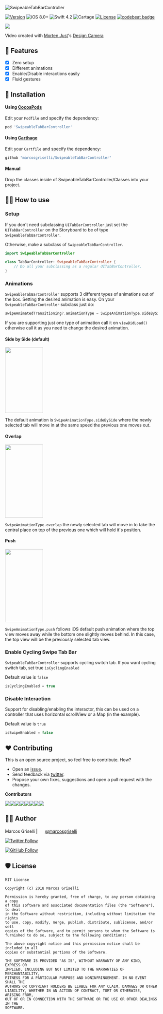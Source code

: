 ![SwipeableTabBarController](./Resources/Logo/logotype-a-readme.png)

[![Version](https://img.shields.io/cocoapods/v/SwipeableTabBarController.svg)](http://cocoapods.org/pods/SwipeableTabBarController)
![iOS 8.0+](https://img.shields.io/badge/iOS-8.0%2B-blue.svg)
![Swift 4.2](https://img.shields.io/badge/Swift-4.2-orange.svg)
![Cartage](https://img.shields.io/badge/carthage-compatible-4BC51D.svg)
[![License](https://img.shields.io/cocoapods/l/SwipeableTabBarController.svg)](http://cocoapods.org/pods/SwipeableTabBarController)
[![codebeat badge](https://codebeat.co/badges/0cb2f5b2-5bd1-4cbe-8581-3ca3df0e79ab)](https://codebeat.co/projects/github-com-marcosgriselli-swipeabletabbarcontroller-master)

<a href="url"><img src="./Resources/GIFs/SwipeableTabBarController_new.gif"></a><br />


Video created with [Morten Just](https://twitter.com/mortenjust)'s [Design Camera](https://www.designcamera.app)

## 🌟 Features

- [x] Zero setup 
- [x] Different animations
- [x] Enable/Disable interactions easily
- [x] Fluid gestures

## 📲 Installation

#### Using [CocoaPods](https://cocoapods.org)

Edit your `Podfile` and specify the dependency:

```ruby
pod 'SwipeableTabBarController'
```

#### Using [Carthage](https://github.com/carthage)

Edit your `Cartfile` and specify the dependency:

```bash
github "marcosgriselli/SwipeableTabBarController"
```

#### Manual

Drop the classes inside of SwipeableTabBarController/Classes into your project.

## 👩‍💻 How to use

### Setup

If you don't need subclassing `UITabBarController` just set the `UITabBarController` on the Storyboard to be of type `SwipeableTabBarController`.

Otherwise, make a subclass of `SwipeableTabBarController`.

```swift
import SwipeableTabBarController

class TabBarController: SwipeableTabBarController {
    // Do all your subclassing as a regular UITabBarController.
}
```

### Animations

`SwipeableTabBarController` supports 3 different types of animations out of the box. Setting the desired animation is easy. On your `SwipeableTabBarController` subclass just do:

```swift
swipeAnimatedTransitioning?.animationType = SwipeAnimationType.sideBySide
```

If you are supporting just one type of animation call it on `viewDidLoad()` otherwise call it as you need to change the desired animation.

#### Side by Side (default)

<a href="url"><img src="./Resources/GIFs/SideBySideAnimation.gif" height="216" width="125" ></a>

The default animation is `SwipeAnimationType.sideBySide` where the newly selected tab will move in at the same speed the previous one moves out.

#### Overlap

<a href="url"><img src="./Resources/GIFs/OverlapAnimation.gif" height="240" width="125" ></a>

`SwipeAnimationType.overlap` the newly selected tab will move in to take the central place on top of the previous one which will hold it's position.

#### Push

<a href="url"><img src="./Resources/GIFs/PushAnimation.gif" height="240" width="125" ></a>

`SwipeAnimationType.push` follows iOS default push animation where the top view moves away while the bottom one slightly moves behind. In this case, the top view will be the previously selected tab view.

<!-- 
### Restricted Swipe

You can choose to restrict your swiping to perfect horizontal swipe or support diagonal movement as well. I recommend enabling horizontal swipe if you are not using any kind of scrollViews on your controllers.

Default value is ```false```

```swift
setDiagonalSwipe(enabled: true)
```
--->

### Enable Cycling Swipe Tab Bar

`SwipeableTabBarController` supports cycling switch tab. If you want cycling switch tab, set true `isCyclingEnabled`

Default value is `false`
```swift
isCyclingEnabled = true
```

### Disable Interaction

Support for disabling/enabling the interactor, this can be used on a controller that uses horizontal scrollView or a Map (in the example).

Default value is ```true```

```swift
isSwipeEnabled = false
```

## ❤️ Contributing
This is an open source project, so feel free to contribute. How?
- Open an [issue](https://github.com/marcosgriselli/Sizes/issues/new).
- Send feedback via [twitter](https://twitter.com/marcosgriselli).
- Propose your own fixes, suggestions and open a pull request with the changes.

**Contributors**

[![](https://sourcerer.io/fame/marcosgriselli/marcosgriselli/SwipeableTabBarController/images/0)](https://sourcerer.io/fame/marcosgriselli/marcosgriselli/SwipeableTabBarController/links/0)[![](https://sourcerer.io/fame/marcosgriselli/marcosgriselli/SwipeableTabBarController/images/1)](https://sourcerer.io/fame/marcosgriselli/marcosgriselli/SwipeableTabBarController/links/1)[![](https://sourcerer.io/fame/marcosgriselli/marcosgriselli/SwipeableTabBarController/images/2)](https://sourcerer.io/fame/marcosgriselli/marcosgriselli/SwipeableTabBarController/links/2)[![](https://sourcerer.io/fame/marcosgriselli/marcosgriselli/SwipeableTabBarController/images/3)](https://sourcerer.io/fame/marcosgriselli/marcosgriselli/SwipeableTabBarController/links/3)[![](https://sourcerer.io/fame/marcosgriselli/marcosgriselli/SwipeableTabBarController/images/4)](https://sourcerer.io/fame/marcosgriselli/marcosgriselli/SwipeableTabBarController/links/4)[![](https://sourcerer.io/fame/marcosgriselli/marcosgriselli/SwipeableTabBarController/images/5)](https://sourcerer.io/fame/marcosgriselli/marcosgriselli/SwipeableTabBarController/links/5)[![](https://sourcerer.io/fame/marcosgriselli/marcosgriselli/SwipeableTabBarController/images/6)](https://sourcerer.io/fame/marcosgriselli/marcosgriselli/SwipeableTabBarController/links/6)[![](https://sourcerer.io/fame/marcosgriselli/marcosgriselli/SwipeableTabBarController/images/7)](https://sourcerer.io/fame/marcosgriselli/marcosgriselli/SwipeableTabBarController/links/7)

## 👨‍💻 Author

Marcos Griselli | <a href="url"><img src="./Resources/twitterIcon.png" height="17"></a> [@marcosgriselli](https://twitter.com/marcosgriselli)

[![Twitter Follow](https://img.shields.io/twitter/follow/marcosgriselli.svg?style=social)](https://twitter.com/marcosgriselli)

[![GitHub Follow](https://img.shields.io/github/followers/marcosgriselli.svg?style=social&label=Follow)](https://github.com/marcosgriselli)

## 🛡 License

```
MIT License

Copyright (c) 2018 Marcos Griselli

Permission is hereby granted, free of charge, to any person obtaining a copy
of this software and associated documentation files (the "Software"), to deal
in the Software without restriction, including without limitation the rights
to use, copy, modify, merge, publish, distribute, sublicense, and/or sell
copies of the Software, and to permit persons to whom the Software is
furnished to do so, subject to the following conditions:

The above copyright notice and this permission notice shall be included in all
copies or substantial portions of the Software.

THE SOFTWARE IS PROVIDED "AS IS", WITHOUT WARRANTY OF ANY KIND, EXPRESS OR
IMPLIED, INCLUDING BUT NOT LIMITED TO THE WARRANTIES OF MERCHANTABILITY,
FITNESS FOR A PARTICULAR PURPOSE AND NONINFRINGEMENT. IN NO EVENT SHALL THE
AUTHORS OR COPYRIGHT HOLDERS BE LIABLE FOR ANY CLAIM, DAMAGES OR OTHER
LIABILITY, WHETHER IN AN ACTION OF CONTRACT, TORT OR OTHERWISE, ARISING FROM,
OUT OF OR IN CONNECTION WITH THE SOFTWARE OR THE USE OR OTHER DEALINGS IN THE
SOFTWARE.
```